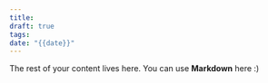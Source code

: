 ```yaml
---
title: 
draft: true
tags: 
date: "{{date}}"
---
```

 
The rest of your content lives here. You can use **Markdown** here :)